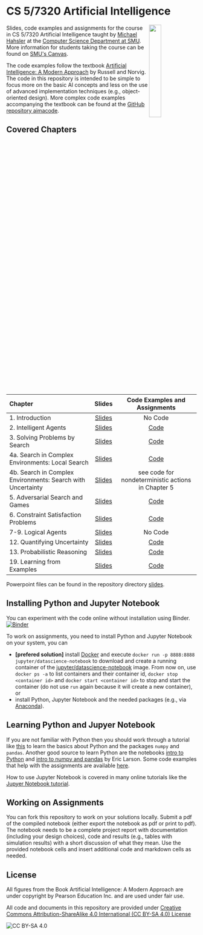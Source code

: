 <!-- #region -->
# CS 5/7320 Artificial Intelligence

<img src="http://aima.cs.berkeley.edu/cover2.jpg" align="right" width="25%">


Slides, code examples and assignments for the course in CS 5/7320 Artificial Intelligence taught by [Michael Hahsler](https://michael.hahsler.net/) at the 
[Computer Science Department at SMU](https://www.smu.edu/Lyle/Academics/Departments/CS). More information for students taking the course can be found on 
[SMU's Canvas](https://www.smu.edu/OIT/Services/Canvas).


The code examples follow the textbook [Artificial Intelligence: A Modern Approach](http://aima.cs.berkeley.edu/) by Russell and Norvig. The code in this repository is intended to be simple to focus more on the basic AI concepts and less on the use of advanced implementation techniques (e.g., object-oriented design).
More complex code examples accompanying the textbook can be found at the [GitHub repository aimacode](https://github.com/aimacode).  

## Covered Chapters

| Chapter | Slides | Code Examples and Assignments |
| :--------| :---: | :----: |
| 1. Introduction | [Slides](https://mhahsler.github.io/CS7320-AI/slides/01_intro.pdf)  | No Code | 
| 2. Intelligent Agents| [Slides](https://mhahsler.github.io/CS7320-AI/slides/02_agents.pdf)  | [Code](Agents) | 
| 3. Solving Problems by Search | [Slides](https://mhahsler.github.io/CS7320-AI/slides/03_search.pdf)  | [Code](Search) | 
| 4a. Search in Complex Environments: Local Search | [Slides](https://mhahsler.github.io/CS7320-AI/slides/04_local_search.pdf)  | [Code](Local_Search) | 
| 4b. Search in Complex Environments: Search with Uncertainty | [Slides](https://mhahsler.github.io/CS7320-AI/slides/04_search_with_uncertainty.pdf)  | see code for nondeterministic actions in Chapter 5 | 
| 5.  Adversarial Search and Games | [Slides](https://mhahsler.github.io/CS7320-AI/slides/05_games.pdf)  | [Code](Games) | 
| 6. Constraint Satisfaction Problems | [Slides](https://mhahsler.github.io/CS7320-AI/slides/06_CSP.pdf)  | [Code](CSP) | 
| 7-9. Logical Agents | [Slides](https://mhahsler.github.io/CS7320-AI/slides/07_logic.pdf)  | No Code | 
| 12. Quantifying Uncertainty | [Slides](https://mhahsler.github.io/CS7320-AI/slides/12_uncertainty.pdf)  | [Code](Uncertainty) | 
| 13. Probabilistic Reasoning | [Slides](https://mhahsler.github.io/CS7320-AI/slides/13_bayes_nets.pdf)  | [Code](Uncertainty) | 
| 19. Learning from Examples | [Slides](https://mhahsler.github.io/CS7320-AI/slides/19_ML_intro.pdf)  | [Code](ML) | 


Powerpoint files can be found in the repository directory [slides](slides).

## Installing Python and Jupyter Notebook

You can experiment with the code online without installation using Binder. 
[![Binder](https://mybinder.org/badge_logo.svg)](https://mybinder.org/v2/gh/mhahsler/CS7320-AI/HEAD)

To work on assignments, you need to install Python and Jupyter Notebook on your system, you can 
* __[prefered solution]__ install [Docker](https://docs.docker.com/get-docker/) and 
execute `docker run -p 8888:8888 jupyter/datascience-notebook` to download and create a running container of
the [jupyter/datascience-notebook](https://hub.docker.com/r/jupyter/datascience-notebook) image. 
From now on, use `docker ps -a` to list containers and their container id, `docker stop <container id>` and `docker start <container id>` to stop and start the container
(do not use `run` again because it will create a new container), or 
* install Python, Jupyter Notebook and the needed packages (e.g., via [Anaconda](https://www.anaconda.com/)).


## Learning Python and Jupyer Notebook

If you are not familiar with Python then you should work through a tutorial like [this](https://www.w3schools.com/python/default.asp) to learn the basics about Python and the packages `numpy` and `pandas`. Another good source to learn Python are 
the notebooks [intro to Python](https://github.com/eclarson/MachineLearningNotebooks/blob/master/0.%20Python_Intro%20(optional).ipynb)
and [intro to numpy and pandas](https://github.com/eclarson/MachineLearningNotebooks/blob/master/01_Numpy%20and%20Pandas%20Intro.ipynb)
by Eric Larson. Some code examples that help with the assignments are available [here](Python_Code_Examples).

How to use Jupyter Notebook is covered in many online tutorials like the [Jupyer Notebook tutorial](https://www.dataquest.io/blog/jupyter-notebook-tutorial/).

## Working on Assignments

You can fork this repository to work on your solutions locally. 
Submit a pdf of the compiled notebook (either export the notebook as pdf or print to pdf). The notebook needs to be a complete project report with documentation (including your design choices), code and results (e.g., tables with simulation results) with a short discussion of what they mean. Use the provided notebook cells and insert additional code and markdown cells as needed.

## License
All figures from the Book Artificial Intelligence: A Modern Approach are
under copyright by Pearson Education Inc. and are used under fair use. 

All code and documents in this repository are provided under [Creative Commons Attribution-ShareAlike 4.0 International (CC BY-SA 4.0) License](https://creativecommons.org/licenses/by-sa/4.0/)

![CC BY-SA 4.0](https://licensebuttons.net/l/by-sa/3.0/88x31.png)
<!-- #endregion -->

